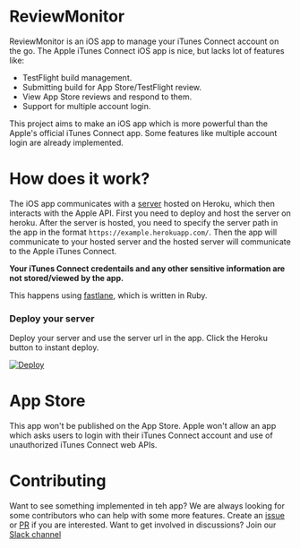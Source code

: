 # ReviewMonitor

ReviewMonitor is an iOS app to manage your iTunes Connect account on the go. The Apple iTunes Connect iOS app is nice, but lacks lot of features like:

- TestFlight build management.
- Submitting build for App Store/TestFlight review.
- View App Store reviews and respond to them.
- Support for multiple account login.

This project aims to make an iOS app which is more powerful than the Apple's official iTunes Connect app. Some features like multiple account login are already implemented.

# How does it work?

The iOS app communicates with a [server](https://github.com/RishabhTayal/itc-api) hosted on Heroku, which then interacts with the Apple API. First you need to deploy and host the server on heroku. After the server is hosted, you need to specify the server path in the app in the format `https://example.herokuapp.com/`. Then the app will communicate to your hosted server and the hosted server will communicate to the Apple iTunes Connect.

**Your iTunes Connect credentails and any other sensitive information are not stored/viewed by the app.**

This happens using [fastlane](https://fastlane.tools), which is written in Ruby.

### Deploy your server
Deploy your server and use the server url in the app. Click the Heroku button to instant deploy.

[![Deploy](https://www.herokucdn.com/deploy/button.svg)](https://heroku.com/deploy?template=https://github.com/RishabhTayal/itc-api/tree/master)

# App Store
This app won't be published on the App Store. Apple won't allow an app which asks users to login with their iTunes Connect account and use of unauthorized iTunes Connect web APIs.

# Contributing
Want to see something implemented in teh app? We are always looking for some contributors who can help with some more features. Create an [issue](https://github.com/RishabhTayal/ReviewMonitor/issues/new) or [PR](https://github.com/RishabhTayal/ReviewMonitor/compare) if you are interested. Want to get involved in discussions? Join our [Slack channel](https://itc-manager-slack-invite.herokuapp.com)
